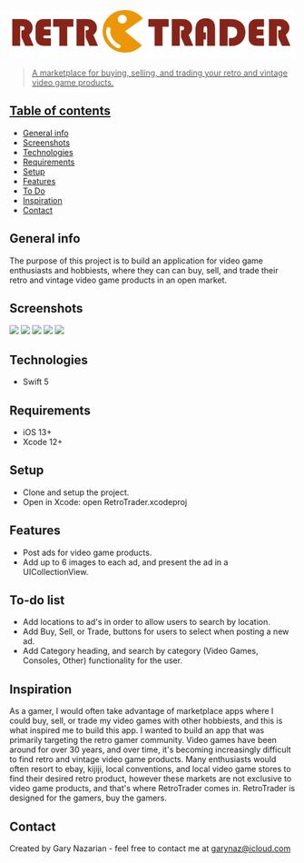 <a href="https://www.garynazdev.com/"><img src = "images/Group@3x.png">

> A marketplace for buying, selling, and trading your retro and vintage video game products.

## Table of contents
* [General info](#general-info)
* [Screenshots](#screenshots)
* [Technologies](#technologies)
* [Requirements](#requirements)
* [Setup](#setup)
* [Features](#features)
* [To Do](#To-do-list)
* [Inspiration](#inspiration)
* [Contact](#contact)

## General info
The purpose of this project is to build an application for video game enthusiasts and hobbiests, where they can can buy, sell, and trade their retro 
and vintage video game products in an open market.

## Screenshots
<img src="images/login.png" width=160> <img src="images/workout.png" width=160> <img src="images/exercise.png" width=160> <img src="images/wsr1.png" width=160> <img src="images/wsr3.png" width=160>

## Technologies
* Swift 5
  
## Requirements
* iOS 13+
* Xcode 12+

## Setup
* Clone and setup the project.
* Open in Xcode: open RetroTrader.xcodeproj

## Features
* Post ads for video game products.
* Add up to 6 images to each ad, and present the ad in a UICollectionView.

## To-do list
* Add locations to ad's in order to allow users to search by location.
* Add Buy, Sell, or Trade, buttons for users to select when posting a new ad.
* Add Category heading, and search by category (Video Games, Consoles, Other) functionality for the user.


## Inspiration
As a gamer, I would often take advantage of marketplace apps where I could buy, sell, or trade my video games with other hobbiests, 
and this is what inspired me to build this app. I wanted to build an app that was primarily targeting the retro gamer community.
Video games have been around for over 30 years, and over time, it's becoming increasingly difficult to find retro and vintage 
video game products. Many enthusiasts would often resort to ebay, kijiji, local conventions, and local video game stores to find 
their desired retro product, however these markets are not exclusive to video game products, and that's where RetroTrader comes in. 
RetroTrader is designed for the gamers, buy the gamers. 

## Contact
Created by Gary Nazarian - feel free to contact me at garynaz@icloud.com
